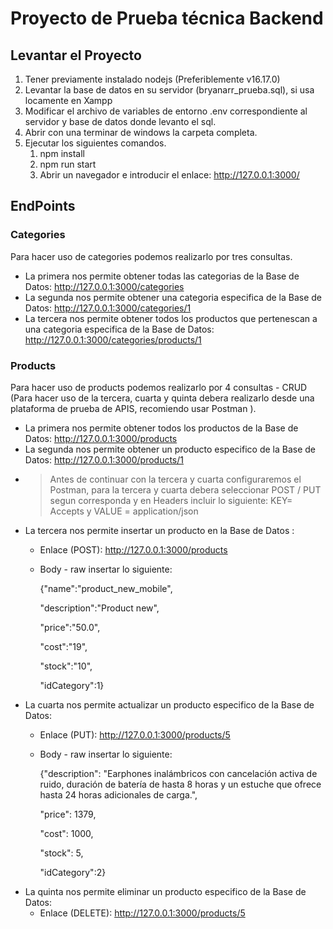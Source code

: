 # Proyecto de Prueba técnica Backend

## Levantar el Proyecto

1. Tener previamente instalado nodejs (Preferiblemente v16.17.0)
2. Levantar la base de datos en su servidor (bryanarr_prueba.sql), si usa locamente en Xampp
3. Modificar el archivo de variables de entorno .env correspondiente al servidor y base de datos donde levanto el sql.
4. Abrir con una terminar de windows la carpeta completa.
5. Ejecutar los siguientes comandos.
   1. npm install
   2. npm run start
   3. Abrir un navegador e introducir el enlace: http://127.0.0.1:3000/

## EndPoints

### Categories

Para hacer uso de categories podemos realizarlo por tres consultas.

* La primera nos permite obtener todas las categorias de la Base de Datos: http://127.0.0.1:3000/categories
* La segunda nos permite obtener una categoria especifica de la Base de Datos: http://127.0.0.1:3000/categories/1
* La tercera nos permite obtener todos los productos que pertenescan a una categoria especifica de la Base de Datos: http://127.0.0.1:3000/categories/products/1

### Products

Para hacer uso de products podemos realizarlo por 4 consultas - CRUD (Para hacer uso de la tercera, cuarta y quinta debera realizarlo desde una plataforma de prueba de APIS, recomiendo usar Postman ).

* La primera nos permite obtener todos los productos de la Base de Datos: http://127.0.0.1:3000/products
* La segunda nos permite obtener un producto especifico de la Base de Datos: http://127.0.0.1:3000/products/1
* > Antes de continuar con la tercera y cuarta configuraremos el Postman, para la tercera y cuarta debera seleccionar POST / PUT segun corresponda y en Headers incluir lo siguiente: KEY= Accepts y VALUE = application/json
  >
* La tercera nos permite insertar un producto en la Base de Datos :
  * Enlace (POST): http://127.0.0.1:3000/products
  * Body - raw insertar lo siguiente:

    {"name":"product_new_mobile",

    "description":"Product new",

    "price":"50.0",

    "cost":"19",

    "stock":"10",

    "idCategory":1}
* La cuarta nos permite actualizar un producto especifico de la Base de Datos:
  * Enlace (PUT): http://127.0.0.1:3000/products/5
  * Body - raw insertar lo siguiente:

    {"description": "Earphones inalámbricos con cancelación activa de ruido, duración de batería de hasta 8 horas y un estuche que ofrece hasta 24 horas adicionales de carga.",

    "price": 1379,

    "cost": 1000,

    "stock": 5,

    "idCategory":2}
* La quinta nos permite eliminar un producto especifico de la Base de Datos:
  * Enlace (DELETE): http://127.0.0.1:3000/products/5

